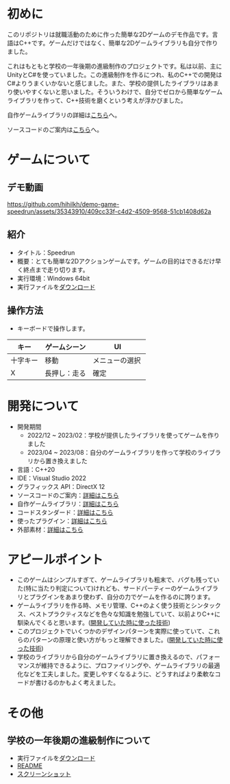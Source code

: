 # 初めに

このリポジトリは就職活動のために作った簡単な2Dゲームのデモ作品です。言語はC++です。ゲームだけではなく、簡単な2Dゲームライブラリも自分で作りました。

これはもともと学校の一年後期の進級制作のプロジェクトです。私は以前、主にUnityとC#を使っていました。この進級制作を作るにつれ、私のC++での開発はC#よりうまくいかないと感じました。また、学校の提供したライブラリはあまり使いやすくないと思いました。そういうわけで、自分でゼロから簡単なゲームライブラリを作って、C++技術を磨くという考えが浮かびました。

自作ゲームライブラリの詳細は[こちら](./doc/GameLibraryDetails.md)へ。

ソースコードのご案内は[こちら](./doc/SourceCodeGuide.md)へ。

# ゲームについて

## デモ動画

https://github.com/hihilkh/demo-game-speedrun/assets/35343910/409cc33f-c4d2-4509-9568-51cb1408d62a

## 紹介

* タイトル：Speedrun
* 概要：とても簡単な2Dアクションゲームです。ゲームの目的はできるだけ早く終点まで走り切ります。
* 実行環境：Windows 64bit
* 実行ファイルを[ダウンロード](https://github.com/hihilkh/demo-game-speedrun/releases/latest)

## 操作方法

* キーボードで操作します。

| キー         | ゲームシーン   | UI          |
| ----------- | ----------- | ----------- |
| 十字キー     | 移動 　　     | メニューの選択 |
| X       　　| 長押し：走る   | 確定 　　　　　|

# 開発について

* 開発期間
	* 2022/12 ~ 2023/02：学校が提供したライブラリを使ってゲームを作りました
	* 2023/04 ~ 2023/08：自分のゲームライブラリを作って学校のライブラリから置き換えました
* 言語：C++20
* IDE：Visual Studio 2022
* グラフィックス API：DirectX 12
* ソースコードのご案内：[詳細はこちら](./doc/SourceCodeGuide.md)
* 自作ゲームライブラリ：[詳細はこちら](./doc/GameLibraryDetails.md)
* コードスタンダード：[詳細はこちら](./doc/CodeStandard.md)
* 使ったプラグイン：[詳細はこちら](./doc/PluginDependency.md)
* 外部素材：[詳細はこちら](./doc/ExternalResources.md)

# アピールポイント

* このゲームはシンプルすぎて、ゲームライブラリも粗末で、バグも残っていた(特に当たり判定について)けれども、サードパーティーのゲームライブラリとプラグインをあまり使わず、自分の力でゲームを作るのに誇ります。
* ゲームライブラリを作る時、メモリ管理、C++のよく使う技術とシンタックス、ベストプラクティスなどを色々な知識を勉強していて、以前よりC++に馴染んでくると思います。([開発していた時に使った技術](./doc/GameLibraryDetails.md#%E9%96%8B%E7%99%BA%E3%81%97%E3%81%A6%E3%81%84%E3%81%9F%E6%99%82%E3%81%AB%E4%BD%BF%E3%81%A3%E3%81%9F%E6%8A%80%E8%A1%93))
* このプロジェクトでいくつかのデザインパターンを実際に使っていて、これらのパターンの原理と使い方がもっと理解できました。([開発していた時に使った技術](./doc/GameLibraryDetails.md#%E9%96%8B%E7%99%BA%E3%81%97%E3%81%A6%E3%81%84%E3%81%9F%E6%99%82%E3%81%AB%E4%BD%BF%E3%81%A3%E3%81%9F%E6%8A%80%E8%A1%93))
* 学校のライブラリから自分のゲームライブラリに置き換えるので、パフォーマンスが維持できるように、プロファイリングや、ゲームライブラリの最適化などを工夫しました。変更しやすくなるように、どうすればより柔軟なコードが書けるのかもよく考えました。

# その他

## 学校の一年後期の進級制作について

- 実行ファイルを[ダウンロード](https://github.com/hihilkh/demo-game-speedrun/releases/tag/release%2F1.0.0.0_first_year_project)
- [README](./doc/進級制作/README.md)
- [スクリーンショット](./doc/進級制作/スクリーンショット/)
